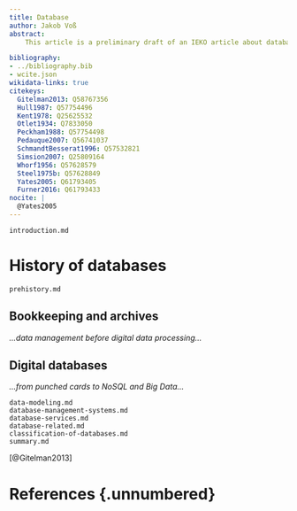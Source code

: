 ```yaml
---
title: Database
author: Jakob Voß
abstract:
    This article is a preliminary draft of an IEKO article about databases, data formats, and data in general.

bibliography:
- ../bibliography.bib
- wcite.json
wikidata-links: true
citekeys:
  Gitelman2013: Q58767356
  Hull1987: Q57754496
  Kent1978: Q25625532
  Otlet1934: Q7833050
  Peckham1988: Q57754498
  Pedauque2007: Q56741037
  SchmandtBesserat1996: Q57532821
  Simsion2007: Q25809164
  Whorf1956: Q57628579
  Steel1975b: Q57628849
  Yates2005: Q61793405
  Furner2016: Q61793433
nocite: |
  @Yates2005
---
```


~~~include
introduction.md
~~~

# History of databases

~~~include
prehistory.md
~~~

## Bookkeeping and archives

*...data management before digital data processing...*

## Digital databases

*...from punched cards to NoSQL and Big Data...*


~~~include
data-modeling.md
database-management-systems.md
database-services.md
database-related.md
classification-of-databases.md
summary.md
~~~

[@Gitelman2013]

# References {.unnumbered}
